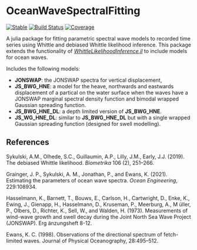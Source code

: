 # OceanWaveSpectralFitting

[![Stable](https://img.shields.io/badge/docs-stable-blue.svg)](https://JakeGrainger.github.io/OceanWaveSpectralFitting.jl/stable)
[![Build Status](https://github.com/JakeGrainger/OceanWaveSpectralFitting.jl/actions/workflows/CI.yml/badge.svg?branch=main)](https://github.com/JakeGrainger/OceanWaveSpectralFitting.jl/actions/workflows/CI.yml?query=branch%3Amain)
[![Coverage](https://codecov.io/gh/JakeGrainger/OceanWaveSpectralFitting.jl/branch/main/graph/badge.svg)](https://codecov.io/gh/JakeGrainger/OceanWaveSpectralFitting.jl)

A julia package for fitting parametric spectral wave models to recorded time series using Whittle and debiased Whittle likelihood inference. This package extends the functionality of [*WhittleLikelihoodInference.jl*](https://github.com/JakeGrainger/WhittleLikelihoodInference.jl) to include models for ocean waves.

Includes the following models:
- **JONSWAP**: the JONSWAP spectra for vertical displacement,
- **JS\_BWG\_HNE**: a model for the heave, northwards and eastwards displacement of a partical on the water surface when the waves have a JONSWAP marginal spectral density function and bimodal wrapped Gaussian spreading function.
- **JS\_BWG\_HNE\_DL**: a depth limited version of **JS\_BWG\_HNE**.
- **JS\_WG\_HNE\_DL**: similar to **JS\_BWG\_HNE\_DL** but with a single wrapped Gaussian spreading function (designed for swell modelling).

## References

Sykulski, A.M., Olhede, S.C., Guillaumin, A.P., Lilly, J.M., Early, J.J. (2019). The debiased Whittle likelihood. *Biometrika* 106 (2), 251–266.

Grainger, J. P., Sykulski, A. M., Jonathan, P., and Ewans, K. (2021). Estimating the parameters of ocean wave
spectra. *Ocean Engineering*, 229:108934.

Hasselmann, K., Barnett, T., Bouws, E., Carlson, H., Cartwright, D., Enke, K., Ewing, J., Gienapp, H., Hasselmann, D., Kruseman, P., Meerburg, A., M  ̈uller, P., Olbers, D., Richter, K., Sell, W., and Walden, H. (1973). Measurements of wind-wave growth and swell decay during the Joint North Sea Wave Project (JONSWAP).
Erg ̈anzungsheft 8-12.

Ewans, K. C. (1998). Observations of the directional spectrum of fetch-limited waves. Journal of Physical Oceanography, 28:495–512.

